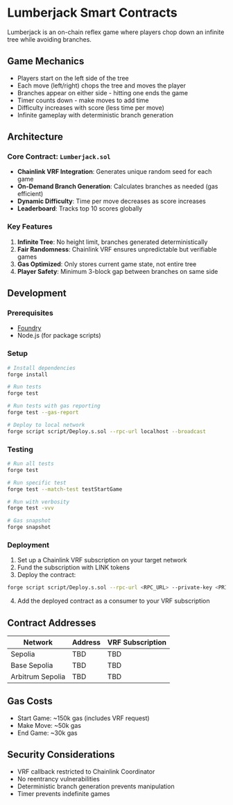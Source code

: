 # Lumberjack Smart Contracts

Lumberjack is an on-chain reflex game where players chop down an infinite tree while avoiding branches.

## Game Mechanics

- Players start on the left side of the tree
- Each move (left/right) chops the tree and moves the player
- Branches appear on either side - hitting one ends the game
- Timer counts down - make moves to add time
- Difficulty increases with score (less time per move)
- Infinite gameplay with deterministic branch generation

## Architecture

### Core Contract: `Lumberjack.sol`

- **Chainlink VRF Integration**: Generates unique random seed for each game
- **On-Demand Branch Generation**: Calculates branches as needed (gas efficient)
- **Dynamic Difficulty**: Time per move decreases as score increases
- **Leaderboard**: Tracks top 10 scores globally

### Key Features

1. **Infinite Tree**: No height limit, branches generated deterministically
2. **Fair Randomness**: Chainlink VRF ensures unpredictable but verifiable games
3. **Gas Optimized**: Only stores current game state, not entire tree
4. **Player Safety**: Minimum 3-block gap between branches on same side

## Development

### Prerequisites

- [Foundry](https://book.getfoundry.sh/getting-started/installation)
- Node.js (for package scripts)

### Setup

```bash
# Install dependencies
forge install

# Run tests
forge test

# Run tests with gas reporting
forge test --gas-report

# Deploy to local network
forge script script/Deploy.s.sol --rpc-url localhost --broadcast
```

### Testing

```bash
# Run all tests
forge test

# Run specific test
forge test --match-test testStartGame

# Run with verbosity
forge test -vvv

# Gas snapshot
forge snapshot
```

### Deployment

1. Set up a Chainlink VRF subscription on your target network
2. Fund the subscription with LINK tokens
3. Deploy the contract:

```bash
forge script script/Deploy.s.sol --rpc-url <RPC_URL> --private-key <PRIVATE_KEY> --broadcast
```

4. Add the deployed contract as a consumer to your VRF subscription

## Contract Addresses

| Network          | Address | VRF Subscription |
| ---------------- | ------- | ---------------- |
| Sepolia          | TBD     | TBD              |
| Base Sepolia     | TBD     | TBD              |
| Arbitrum Sepolia | TBD     | TBD              |

## Gas Costs

- Start Game: ~150k gas (includes VRF request)
- Make Move: ~50k gas
- End Game: ~30k gas

## Security Considerations

- VRF callback restricted to Chainlink Coordinator
- No reentrancy vulnerabilities
- Deterministic branch generation prevents manipulation
- Timer prevents indefinite games
